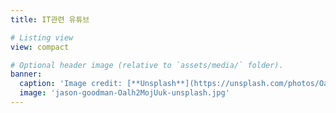```yaml
---
title: IT관련 유튜브

# Listing view
view: compact

# Optional header image (relative to `assets/media/` folder).
banner:
  caption: 'Image credit: [**Unsplash**](https://unsplash.com/photos/Oalh2MojUuk)'
  image: 'jason-goodman-Oalh2MojUuk-unsplash.jpg'
---
```

